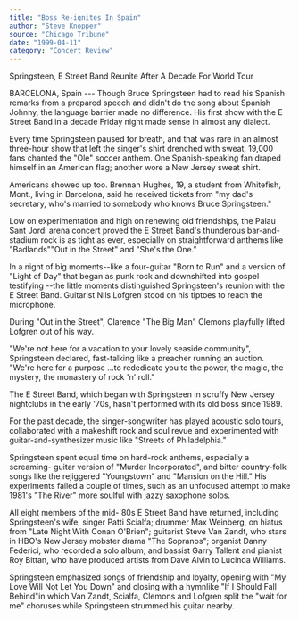 ```yaml
---
title: "Boss Re-ignites In Spain"
author: "Steve Knopper"
source: "Chicago Tribune"
date: "1999-04-11"
category: "Concert Review"
---
```


Springsteen, E Street Band Reunite After A Decade For World Tour

BARCELONA, Spain --- Though Bruce Springsteen had to read his Spanish remarks from a prepared speech and didn't do the song about Spanish Johnny, the language barrier made no difference. His first show with the E Street Band in a decade Friday night made sense in almost any dialect.

Every time Springsteen paused for breath, and that was rare in an almost three-hour show that left the singer's shirt drenched with sweat, 19,000 fans chanted the "Ole" soccer anthem. One Spanish-speaking fan draped himself in an American flag; another wore a New Jersey sweat shirt.

Americans showed up too. Brennan Hughes, 19, a student from Whitefish, Mont., living in Barcelona, said he received tickets from "my dad's secretary, who's married to somebody who knows Bruce Springsteen."

Low on experimentation and high on renewing old friendships, the Palau Sant Jordi arena concert proved the E Street Band's thunderous bar-and-stadium rock is as tight as ever, especially on straightforward anthems like "Badlands""Out in the Street" and "She's the One."

In a night of big moments--like a four-guitar "Born to Run" and a version of "Light of Day" that began as punk rock and downshifted into gospel testifying --the little moments distinguished Springsteen's reunion with the E Street Band. Guitarist Nils Lofgren stood on his tiptoes to reach the microphone.

During "Out in the Street", Clarence "The Big Man" Clemons playfully lifted Lofgren out of his way.

"We're not here for a vacation to your lovely seaside community", Springsteen declared, fast-talking like a preacher running an auction. "We're here for a purpose ...to rededicate you to the power, the magic, the mystery, the monastery of rock 'n' roll."

The E Street Band, which began with Springsteen in scruffy New Jersey nightclubs in the early '70s, hasn't performed with its old boss since 1989\.

For the past decade, the singer-songwriter has played acoustic solo tours, collaborated with a makeshift rock and soul revue and experimented with guitar-and-synthesizer music like "Streets of Philadelphia."

Springsteen spent equal time on hard-rock anthems, especially a screaming- guitar version of "Murder Incorporated", and bitter country-folk songs like the rejiggered "Youngstown" and "Mansion on the Hill." His experiments failed a couple of times, such as an unfocused attempt to make 1981's "The River" more soulful with jazzy saxophone solos.

All eight members of the mid-'80s E Street Band have returned, including Springsteen's wife, singer Patti Scialfa; drummer Max Weinberg, on hiatus from "Late Night With Conan O'Brien"; guitarist Steve Van Zandt, who stars in HBO's New Jersey mobster drama "The Sopranos"; organist Danny Federici, who recorded a solo album; and bassist Garry Tallent and pianist Roy Bittan, who have produced artists from Dave Alvin to Lucinda Williams.

Springsteen emphasized songs of friendship and loyalty, opening with "My Love Will Not Let You Down" and closing with a hymnlike "If I Should Fall Behind"in which Van Zandt, Scialfa, Clemons and Lofgren split the "wait for me" choruses while Springsteen strummed his guitar nearby.